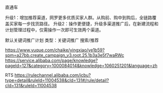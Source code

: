 直通车

升级1：增加推荐渠道，网罗更多优质买家人群。从购前、购中到购后，全链路覆盖买家每一步找货路径。
升级2：操作更便捷，升级多渠道推广后，在新建流程和计划管理过程中，仅需操作一次即可生效两个渠道。


默认关键词推广计划
类型：关键词推广
搜索/推荐

https://www.yuque.com/chaike/yingxiao/ye1b59?spm=a27bb.create_campaign_v3.root.25.1b3a3e5f7waRWc
https://service.alibaba.com/page/knowledge?pageId=127&category=1000084014&knowledge=1060251201&language=zh

RTS
https://rulechannel.alibaba.com/icbu?type=detail&ruleId=11004538&cId=131#/rule/detail?cId=131&ruleId=11004538
